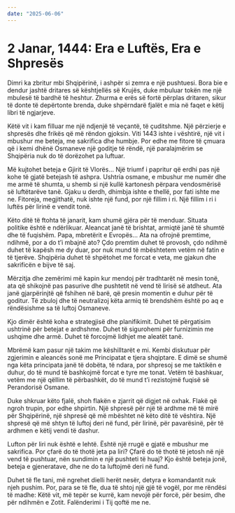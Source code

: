 ```yaml
---
date: "2025-06-06"
---
```


# 2 Janar, 1444: Era e Luftës, Era e Shpresës

Dimri ka zbritur mbi Shqipërinë, i ashpër si zemra e një pushtuesi. Bora bie e dendur jashtë dritares së kështjellës së Krujës, duke mbuluar tokën me një mbulesë të bardhë të heshtur.  Zhurma e erës së fortë përplas dritaren, sikur të donte të depërtonte brenda, duke shpërndarë fjalët e mia në faqet e këtij libri të ngjarjeve. 

Këtë vit i kam filluar me një ndjenjë të veçantë, të çuditshme. Një përzierje e shpresës dhe frikës që më rëndon gjoksin. Viti 1443 ishte i vështirë, një vit i mbushur me beteja, me sakrifica dhe humbje.  Por edhe me fitore të çmuara që i kemi dhënë Osmaneve një goditje të rëndë, një paralajmërim se Shqipëria nuk do të dorëzohet pa luftuar.

Më kujtohet beteja e Gjirit të Vlorës… Një triumf i papritur që erdhi pas një kohe të gjatë betejash të ashpra.  Ushtria osmane, e mbushur me numër dhe me armë të shumta, u shemb si një kullë kartonesh përpara vendosmërisë së luftëtarëve tanë.  Gjaku u derdh, dhimbja ishte e thellë, por fati ishte me ne.  Fitoreja, megjithatë, nuk ishte një fund, por një fillim i ri. Një fillim i ri i luftës për lirinë e vendit tonë.

Këto ditë të ftohta të janarit, kam shumë gjëra për të menduar.  Situata politike është e ndërlikuar.  Aleancat janë të brishtat, armiqtë janë të shumtë dhe të fuqishëm.  Papa, mbretërit e Evropës…  Ata na ofrojnë premtime, ndihmë, por a do t’i mbajnë ato?  Çdo premtim duhet të provosh, çdo ndihmë duhet të kapësh me dy duar, por nuk mund të mbështetem vetëm në fatin e të tjerëve.  Shqipëria duhet të shpëtohet me forcat e veta, me gjakun dhe sakrificën e bijve të saj.

Mërzitja dhe zemërimi më kapin kur mendoj për tradhtarët në mesin tonë, ata që shikojnë pas pasurive dhe pushtetit në vend të lirisë së atdheut.  Ata janë gjarpërinjtë që fshihen në barë, që presin momentin e duhur për të goditur.  Të zbuloj dhe të neutralizoj këta armiq të brendshëm është po aq e rëndësishme sa të luftoj Osmaneve.

Kjo dimër është koha e strategjisë dhe planifikimit.  Duhet të përgatisim ushtrinë për betejat e ardhshme.  Duhet të sigurohemi për furnizimin me ushqime dhe armë.  Duhet të forcojmë lidhjet me aleatët tanë.

Mbrëmë kam pasur një takim me këshilltarët e mi.  Kembi diskutuar për zgjerimin e aleancës sonë me Principatat e tjera shqiptare.  E dimë se shumë nga këta principata janë të dobëta, të ndara, por shpresoj se me taktikën e duhur, do të mund të bashkojmë forcat e tyre me tonat.  Vetëm të bashkuar, vetëm me një qëllim të përbashkët, do të mund t’i rezistojmë fuqisë së Perandorisë Osmane.

Duke shkruar këto fjalë, shoh flakën e zjarrit që digjet në oxhak.  Flakë që ngroh trupin, por edhe shpirtin.  Një shpresë për një të ardhme më të mirë për Shqipërinë, një shpresë që më mbështet në këto ditë të vështira.  Një shpresë që më shtyn të luftoj deri në fund, për lirinë, për pavarësinë, për të ardhmen e këtij vendi të dashur.

Lufton për liri nuk është e lehtë.  Është një rrugë e gjatë e mbushur me sakrifica.  Por çfarë do të thotë jeta pa liri?  Çfarë do të thotë të jetosh në një vend të pushtuar, nën sundimin e një pushteti të huaj?  Kjo është beteja jonë, beteja e gjeneratave, dhe ne do ta luftojmë deri në fund.

Duhet të fle tani,  më ngrehet dielli herët nesër, detyra e komandantit nuk njeh pushim.  Por, para se të fle, dua të shtoj një gjë të vogël, por me rëndësi të madhe:  Këtë vit, më tepër se kurrë, kam nevojë për forcë, për besim, dhe për ndihmën e Zotit.  Falënderimi i Tij qoftë me ne.
